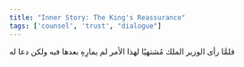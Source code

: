 ```yaml
---
title: "Inner Story: The King's Reassurance"
tags: ['counsel', 'trust', "dialogue"]
---
```


 فلمَّا رأى الوزير الملك مُشتهيًا لهذا الأمر لم يمارِهِ بعدها فيه ولكن دعا له

